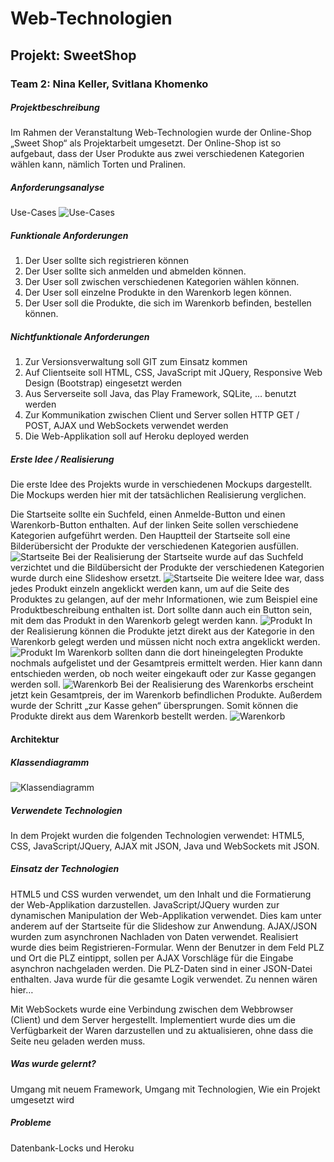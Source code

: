 # Web-Technologien 
## Projekt: SweetShop
### Team 2: Nina Keller, Svitlana Khomenko

##### Projektbeschreibung
Im Rahmen der Veranstaltung Web-Technologien wurde der Online-Shop „Sweet Shop“ als Projektarbeit umgesetzt. Der Online-Shop ist so aufgebaut, dass der User Produkte aus zwei verschiedenen Kategorien wählen kann, nämlich Torten und Pralinen. 

##### Anforderungsanalyse
Use-Cases
![Use-Cases](/public/images/Use-Case.JPG)

##### Funktionale Anforderungen
1.	Der User sollte sich registrieren können
2.	Der User sollte sich anmelden und abmelden können.
3.	Der User soll zwischen verschiedenen Kategorien wählen können.
4.	Der User soll einzelne Produkte in den Warenkorb legen können.
5.	Der User soll die Produkte, die sich im Warenkorb befinden, bestellen können.

##### Nichtfunktionale Anforderungen
1.	 Zur Versionsverwaltung soll GIT zum Einsatz kommen 
2.	Auf Clientseite soll HTML, CSS, JavaScript mit JQuery, Responsive Web Design (Bootstrap) eingesetzt werden 
3.	Aus Serverseite soll Java, das Play Framework, SQLite, … benutzt werden  
4.	Zur Kommunikation zwischen Client und Server sollen HTTP GET / POST, AJAX und 
WebSockets verwendet werden 
5.	Die Web-Applikation soll auf Heroku deployed werden

##### Erste Idee / Realisierung
Die erste Idee des Projekts wurde in verschiedenen Mockups dargestellt. 
Die Mockups werden hier mit der tatsächlichen Realisierung verglichen. 

Die Startseite sollte ein Suchfeld, einen Anmelde-Button und einen Warenkorb-Button enthalten. Auf der linken Seite sollen verschiedene Kategorien aufgeführt werden. Den Hauptteil der Startseite soll eine Bilderübersicht der Produkte der verschiedenen Kategorien ausfüllen. 
![Startseite](/public/images/Mockup1.jpg)
Bei der Realisierung der Startseite wurde auf das Suchfeld verzichtet und die Bildübersicht der Produkte der verschiedenen Kategorien wurde durch eine Slideshow ersetzt. 
![Startseite](/public/images/Screenshot1.jpg)
Die weitere Idee war, dass jedes Produkt einzeln angeklickt werden kann, um auf die Seite des Produktes zu gelangen, auf der mehr Informationen, wie zum Beispiel eine Produktbeschreibung enthalten ist. Dort sollte dann auch ein Button sein, mit dem das Produkt in den Warenkorb gelegt werden kann. 
![Produkt](/public/images/Mockup2.jpg)
In der Realisierung  können die Produkte jetzt direkt aus der Kategorie in den Warenkorb gelegt werden und müssen nicht noch extra angeklickt werden. 
![Produkt](/public/images/Screenshot2.jpg)
Im Warenkorb sollten dann die dort hineingelegten Produkte nochmals aufgelistet und der Gesamtpreis ermittelt werden. Hier kann dann entschieden werden, ob noch weiter eingekauft oder zur Kasse gegangen werden soll. 
![Warenkorb](/public/images/Mockup3.jpg)
Bei der Realisierung des Warenkorbs erscheint jetzt kein Gesamtpreis, der im Warenkorb befindlichen Produkte. Außerdem wurde der Schritt „zur Kasse gehen“ übersprungen. Somit können die Produkte direkt aus dem Warenkorb bestellt werden.
![Warenkorb](/public/images/Screenshot3.jpg)

#### Architektur
##### Klassendiagramm
![Klassendiagramm](/public/images/Klassendiagramm.jpg)

##### Verwendete Technologien
In dem Projekt wurden die folgenden Technologien verwendet: HTML5, CSS, JavaScript/JQuery, AJAX mit JSON, Java und WebSockets mit JSON.

##### Einsatz der Technologien
HTML5 und CSS wurden verwendet, um den Inhalt und die Formatierung der Web-Applikation darzustellen. 
JavaScript/JQuery wurden zur dynamischen Manipulation der Web-Applikation verwendet. Dies kam unter anderem auf der Startseite für die Slideshow zur Anwendung. 
AJAX/JSON wurden zum asynchronen Nachladen von Daten verwendet. Realisiert wurde dies beim Registrieren-Formular. Wenn der Benutzer in dem Feld PLZ und Ort die PLZ eintippt, sollen per AJAX Vorschläge für die Eingabe asynchron nachgeladen werden. Die PLZ-Daten sind in einer JSON-Datei enthalten. 
Java wurde für die gesamte Logik verwendet. Zu nennen wären hier…

Mit WebSockets wurde eine Verbindung zwischen dem Webbrowser (Client) und dem Server hergestellt. Implementiert wurde dies um die Verfügbarkeit der Waren darzustellen und zu aktualisieren, ohne dass die Seite neu geladen werden muss. 	
##### Was wurde gelernt?
Umgang mit neuem Framework, Umgang mit Technologien, Wie ein Projekt umgesetzt wird

##### Probleme
Datenbank-Locks und Heroku
